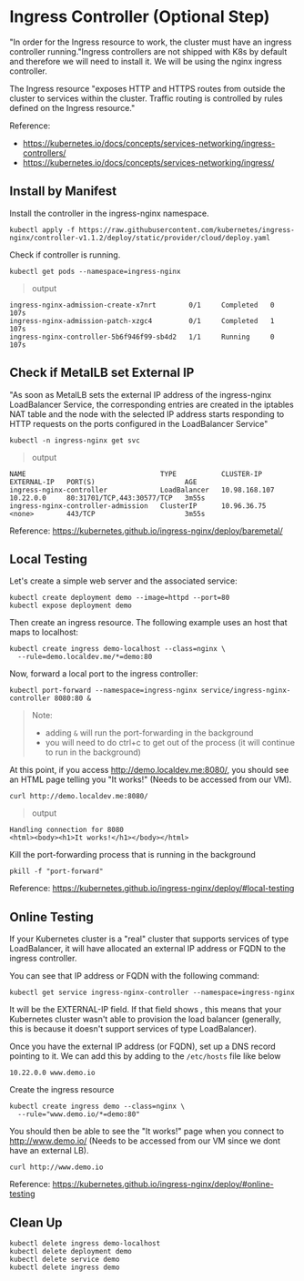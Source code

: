 # Ingress Controller (Optional Step)

"In order for the Ingress resource to work, the cluster must have an ingress controller running."Ingress controllers are not shipped with K8s by default and therefore we will need to install it. We will be using the nginx ingress controller.

The Ingress resource "exposes HTTP and HTTPS routes from outside the cluster to services within the cluster. Traffic routing is controlled by rules defined on the Ingress resource."

Reference: 
- https://kubernetes.io/docs/concepts/services-networking/ingress-controllers/ 
- https://kubernetes.io/docs/concepts/services-networking/ingress/

## Install by Manifest

Install the controller in the ingress-nginx namespace.

```
kubectl apply -f https://raw.githubusercontent.com/kubernetes/ingress-nginx/controller-v1.1.2/deploy/static/provider/cloud/deploy.yaml
```

Check if controller is running.

```
kubectl get pods --namespace=ingress-nginx
```
>output
```NAME                                        READY   STATUS      RESTARTS   AGE
ingress-nginx-admission-create-x7nrt        0/1     Completed   0          107s
ingress-nginx-admission-patch-xzgc4         0/1     Completed   1          107s
ingress-nginx-controller-5b6f946f99-sb4d2   1/1     Running     0          107s
```

## Check if MetalLB set External IP

"As soon as MetalLB sets the external IP address of the ingress-nginx LoadBalancer Service, the corresponding entries are created in the iptables NAT table and the node with the selected IP address starts responding to HTTP requests on the ports configured in the LoadBalancer Service"

```
kubectl -n ingress-nginx get svc
```
>output
```
NAME                                 TYPE           CLUSTER-IP      EXTERNAL-IP   PORT(S)                      AGE
ingress-nginx-controller             LoadBalancer   10.98.168.107   10.22.0.0     80:31701/TCP,443:30577/TCP   3m55s
ingress-nginx-controller-admission   ClusterIP      10.96.36.75     <none>        443/TCP                      3m55s
```

Reference: https://kubernetes.github.io/ingress-nginx/deploy/baremetal/

## Local Testing

Let's create a simple web server and the associated service:

```
kubectl create deployment demo --image=httpd --port=80
kubectl expose deployment demo
```

Then create an ingress resource. The following example uses an host that maps to localhost:

```
kubectl create ingress demo-localhost --class=nginx \
  --rule=demo.localdev.me/*=demo:80
```

Now, forward a local port to the ingress controller:

```
kubectl port-forward --namespace=ingress-nginx service/ingress-nginx-controller 8080:80 &
```
> Note: 
>- adding `&` will run the port-forwarding in the background
>- you will need to do ctrl+c to get out of the process (it will continue to run in the background)

At this point, if you access http://demo.localdev.me:8080/, you should see an HTML page telling you "It works!" (Needs to be accessed from our VM).

```
curl http://demo.localdev.me:8080/
```
>output
```
Handling connection for 8080
<html><body><h1>It works!</h1></body></html>
```

Kill the port-forwarding process that is running in the background

```
pkill -f "port-forward"
```

Reference: https://kubernetes.github.io/ingress-nginx/deploy/#local-testing

## Online Testing

If your Kubernetes cluster is a "real" cluster that supports services of type LoadBalancer, it will have allocated an external IP address or FQDN to the ingress controller.

You can see that IP address or FQDN with the following command:

```
kubectl get service ingress-nginx-controller --namespace=ingress-nginx
```

It will be the EXTERNAL-IP field. If that field shows <pending>, this means that your Kubernetes cluster wasn't able to provision the load balancer (generally, this is because it doesn't support services of type LoadBalancer).

Once you have the external IP address (or FQDN), set up a DNS record pointing to it. We can add this by adding to the `/etc/hosts` file like below

```
10.22.0.0 www.demo.io
```

Create the ingress resource 
```
kubectl create ingress demo --class=nginx \
  --rule="www.demo.io/*=demo:80"
```

You should then be able to see the "It works!" page when you connect to http://www.demo.io/ (Needs to be accessed from our VM since we dont have an external LB). 

```
curl http://www.demo.io
```

Reference: https://kubernetes.github.io/ingress-nginx/deploy/#online-testing 

## Clean Up

```
kubectl delete ingress demo-localhost
kubectl delete deployment demo
kubectl delete service demo
kubectl delete ingress demo
```
